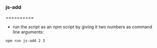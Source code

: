 ### js-add
==========
* run the script as an npm script by giving it two numbers as command line arguments:

`npm run js-add 2 3`
